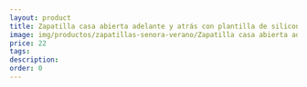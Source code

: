 ```yaml
---
layout: product
title: Zapatilla casa abierta adelante y atrás con plantilla de silicona 
image: img/productos/zapatillas-senora-verano/Zapatilla casa abierta adelante y atrás con plantilla de silicona =22.webp
price: 22
tags: 
description: 
order: 0
---
```

